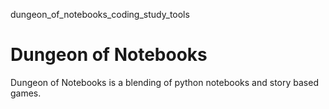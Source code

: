 dungeon_of_notebooks_coding_study_tools

# Dungeon of Notebooks 

Dungeon of Notebooks is a blending of python notebooks and story based games.
